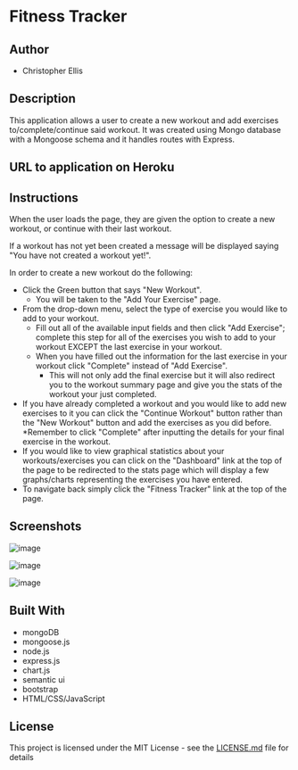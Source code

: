 # Fitness Tracker

## Author
* Christopher Ellis


## Description

This application allows a user to create a new workout and add exercises to/complete/continue said workout. It was created using Mongo database with a Mongoose schema and it handles routes with Express.

## URL to application on Heroku




## Instructions

When the user loads the page, they are given the option to create a new workout, or continue with their last workout.

If a workout has not yet been created a message will be displayed saying "You have not created a workout yet!".

In order to create a new workout do the following:

  * Click the Green button that says "New Workout".
    * You will be taken to the "Add Your Exercise" page.
  * From the drop-down menu, select the type of exercise you would like to add to your workout.
    * Fill out all of the available input fields and then click "Add Exercise"; complete this step for all of the exercises you wish to add to your workout EXCEPT the last exercise in your workout. 
    * When you have filled out the information for the last exercise in your workout click "Complete" instead of "Add Exercise".
      * This will not only add the final exercise but it will also redirect you to the workout summary page and give you the stats of the workout your just completed.
  * If you have already completed a workout and you would like to add new exercises to it you can click the "Continue Workout" button rather than the "New Workout" button and add the exercises as you did before. *Remember to click "Complete" after inputting the details for your final exercise in the workout.
  * If you would like to view graphical statistics about your workouts/exercises you can click on the "Dashboard" link at the top of the page to be redirected to the stats page which will display a few graphs/charts representing the exercises you have entered.
  * To navigate back simply click the "Fitness Tracker" link at the top of the page.

## Screenshots
![image](https://user-images.githubusercontent.com/54122844/77833720-0d4ac300-7105-11ea-8619-59754a4e59bb.png)

![image](https://user-images.githubusercontent.com/54122844/77833732-2d7a8200-7105-11ea-9897-cd352cd6d8ba.png)

![image](https://user-images.githubusercontent.com/54122844/77833751-4125e880-7105-11ea-98a9-c4659844fbbb.png)

## Built With

* mongoDB
* mongoose.js
* node.js
* express.js
* chart.js
* semantic ui
* bootstrap
* HTML/CSS/JavaScript

## License
This project is licensed under the MIT License - see the [LICENSE.md](LICENSE.md) file for details
